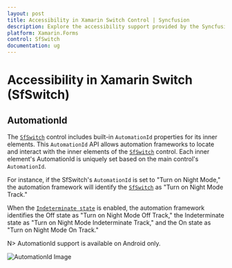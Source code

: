 ```yaml
---
layout: post
title: Accessibility in Xamarin Switch Control | Syncfusion
description: Explore the accessibility support provided by the Syncfusion Xamarin Switch (SfSwitch) control.
platform: Xamarin.Forms
control: SfSwitch
documentation: ug
---
```


# Accessibility in Xamarin Switch (SfSwitch)

## AutomationId 

The [`SfSwitch`](https://help.syncfusion.com/cr/xamarin/Syncfusion.XForms.Buttons.SfSwitch.html) control includes built-in `AutomationId` properties for its inner elements. This `AutomationId` API allows automation frameworks to locate and interact with the inner elements of the [`SfSwitch`](https://help.syncfusion.com/cr/xamarin/Syncfusion.XForms.Buttons.SfSwitch.html) control. Each inner element's AutomationId is uniquely set based on the main control's `AutomationId`.

For instance, if the SfSwitch's `AutomationId` is set to "Turn on Night Mode," the automation framework will identify the [`SfSwitch`](https://help.syncfusion.com/cr/xamarin/Syncfusion.XForms.Buttons.SfSwitch.html) as "Turn on Night Mode Track."
 
When the [`Indeterminate state`](https://help.syncfusion.com/cr/xamarin/Syncfusion.XForms.Buttons.IndeterminateState.html) is enabled, the automation framework identifies the Off state as "Turn on Night Mode Off Track," the Indeterminate state as "Turn on Night Mode Indeterminate Track," and the On state as "Turn on Night Mode On Track."

N> AutomationId support is available on Android only.

![AutomationId Image](images/AutomationId.png)
